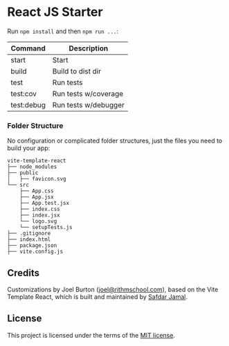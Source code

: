 # React JS Starter

Run `npm install` and then `npm run ...`:

| Command     | Description          |
|-------------|----------------------|
| start       | Start                |
|  build      | Build to dist dir    |
| test        | Run tests            |
| test:cov    | Run tests w/coverage |
| test:debug  | Run tests w/debugger |


### Folder Structure

No configuration or complicated folder structures, just the files you need to build your app:

```
vite-template-react
├── node_modules
├── public
│   ├── favicon.svg
└── src
    ├── App.css
    ├── App.jsx
    ├── App.test.jsx
    ├── index.css
    ├── index.jsx
    └── logo.svg
    └── setupTests.js
├── .gitignore
├── index.html
├── package.json
├── vite.config.js
```

## Credits

Customizations by Joel Burton (joel@rithmschool.com), based on the
Vite Template React, which is built and maintained by [Safdar Jamal](https://safdarjamal.github.io).

## License

This project is licensed under the terms of the [MIT license](https://github.com/SafdarJamal/vite-template-react/blob/main/LICENSE).

